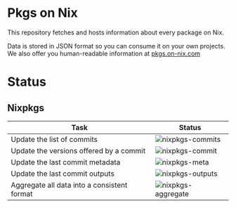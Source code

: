 # Pkgs on Nix

This repository fetches and hosts information
about every package on Nix.

Data is stored in JSON format
so you can consume it on your own projects.
We also offer you human-readable information
at [pkgs.on-nix.com](https://pkgs.on-nix.com)

# Status

## Nixpkgs

| Task | Status |
| ---- | ------ |
| Update the list of commits |  ![nixpkgs-commits](https://github.com/on-nix/pkgs/actions/workflows/nixpkgs-commits.yaml/badge.svg?branch=main) |
| Update the versions offered by a commit | ![nixpkgs-commit](https://github.com/on-nix/pkgs/actions/workflows/nixpkgs-commit.yaml/badge.svg?branch=main) |
| Update the last commit metadata | ![nixpkgs-meta](https://github.com/on-nix/pkgs/actions/workflows/nixpkgs-meta.yaml/badge.svg?branch=main) |
| Update the last commit outputs | ![nixpkgs-outputs](https://github.com/on-nix/pkgs/actions/workflows/nixpkgs-outputs.yaml/badge.svg?branch=main) |
| Aggregate all data into a consistent format | ![nixpkgs-aggregate](https://github.com/on-nix/pkgs/actions/workflows/nixpkgs-aggregate.yaml/badge.svg?branch=main) |
